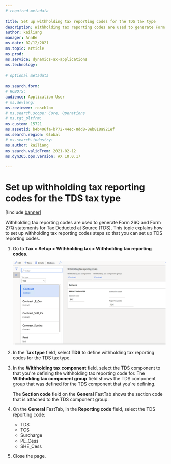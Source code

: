 ```yaml
---
# required metadata

title: Set up withholding tax reporting codes for the TDS tax type
description: Withholding tax reporting codes are used to generate Form 26Q and Form 27Q statements for Tax Deducted at Source (TDS). This topic explains how to set up withholding tax reporting codes steps so that you can set up TDS reporting codes.
author: kailiang
manager: AnnBe
ms.date: 02/12/2021
ms.topic: article
ms.prod: 
ms.service: dynamics-ax-applications
ms.technology: 

# optional metadata

ms.search.form: 
# ROBOTS: 
audience: Application User
# ms.devlang: 
ms.reviewer: roschlom
# ms.search.scope: Core, Operations
# ms.tgt_pltfrm: 
ms.custom: 15721
ms.assetid: b4b406fa-b772-44ec-8dd8-8eb818a921ef
ms.search.region: Global
# ms.search.industry: 
ms.author: kailiang
ms.search.validFrom: 2021-02-12
ms.dyn365.ops.version: AX 10.0.17

---
```


# Set up withholding tax reporting codes for the TDS tax type

[!include [banner](../includes/banner.md)]

Withholding tax reporting codes are used to generate Form 26Q and Form 27Q statements for Tax Deducted at Source (TDS). This topic explains how to set up withholding tax reporting codes steps so that you can set up TDS reporting codes.

1. Go to **Tax \> Setup \> Withholding tax \> Withholding tax reporting codes**.

    [![Withholding tax reporting codes page](./media/apac-ind-TDS-16.png)](./media/apac-ind-TDS-16.png)

2. In the **Tax type** field, select **TDS** to define withholding tax reporting codes for the TDS tax type.
3. In the **Withholding tax component** field, select the TDS component to that you're defining the withholding tax reporting code for. The **Withholding tax component group** field shows the TDS component group that was defined for the TDS component that you're defining.

    The **Section code** field on the **General** FastTab shows the section code that is attached to the TDS component group.

4. On the **General** FastTab, in the **Reporting code** field, select the TDS reporting code:

    - TDS
    - TCS
    - Surcharge
    - PE\_Cess
    - SHE\_Cess

5. Close the page.
